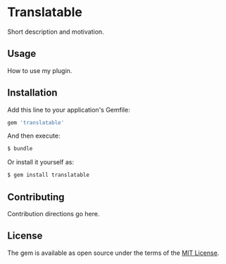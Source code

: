 # Translatable
Short description and motivation.

## Usage
How to use my plugin.

## Installation
Add this line to your application's Gemfile:

```ruby
gem 'translatable'
```

And then execute:
```bash
$ bundle
```

Or install it yourself as:
```bash
$ gem install translatable
```

## Contributing
Contribution directions go here.

## License
The gem is available as open source under the terms of the [MIT License](http://opensource.org/licenses/MIT).
